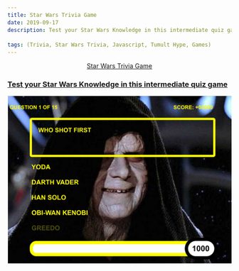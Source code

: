 ```yaml
---
title: Star Wars Trivia Game
date: 2019-09-17
description: Test your Star Wars Knowledge in this intermediate quiz game

tags: (Trivia, Star Wars Trivia, Javascript, Tumult Hype, Games)
---
```



<a href = "https://ajsp.github.io/StarWarsTriviaGame/" target= "_blank"> <center>Star Wars Trivia Game</center>



<h3>Test your Star Wars Knowledge in this intermediate quiz game</h3>
<img src= "assets/img/Star wars screenshot.png">



